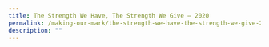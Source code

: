 ```yaml
---
title: The Strength We Have, The Strength We Give – 2020
permalink: /making-our-mark/the-strength-we-have-the-strength-we-give-2020/
description: ""
---
```


